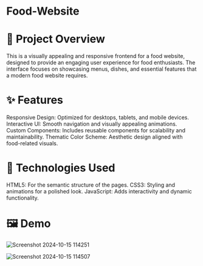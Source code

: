 # Food-Website

# **🌟 Project Overview**

This is a visually appealing and responsive frontend for a food website, designed to provide an engaging user experience for food enthusiasts. The interface focuses on showcasing menus, dishes, and essential features that a modern food website requires.

# **✨ Features**

Responsive Design: Optimized for desktops, tablets, and mobile devices.
Interactive UI: Smooth navigation and visually appealing animations.
Custom Components: Includes reusable components for scalability and maintainability.
Thematic Color Scheme: Aesthetic design aligned with food-related visuals.

# **🚀 Technologies Used**
HTML5: For the semantic structure of the pages.
CSS3: Styling and animations for a polished look.
JavaScript: Adds interactivity and dynamic functionality.


# **🖼️ Demo**

![Screenshot 2024-10-15 114251](https://github.com/user-attachments/assets/f4835767-fd5d-48fa-ad20-45a25e1f7d3a)


![Screenshot 2024-10-15 114507](https://github.com/user-attachments/assets/dd854cc1-67cd-4684-be8c-0f6c154a7215)
